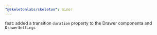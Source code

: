 ```yaml
---
"@skeletonlabs/skeleton": minor
---
```


feat: added a transition `duration` property to the Drawer componenta and `DrawerSettings`
